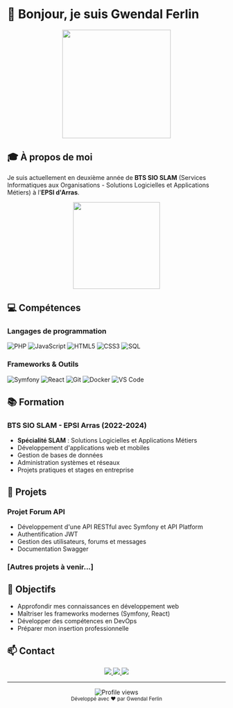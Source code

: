 # 👋 Bonjour, je suis Gwendal Ferlin

<div align="center">
  <img src="https://media.giphy.com/media/qgQUggAC3Pfv687qPC/giphy.gif" width="250"/>
</div>

## 🎓 À propos de moi

Je suis actuellement en deuxième année de **BTS SIO SLAM** (Services Informatiques aux Organisations - Solutions Logicielles et Applications Métiers) à l'**EPSI d'Arras**.

<div align="center">
  <img src="https://www.epsi.fr/wp-content/uploads/2021/03/logo-epsi.png" width="200"/>
</div>

## 💻 Compétences

### Langages de programmation
![PHP](https://img.shields.io/badge/PHP-777BB4?style=for-the-badge&logo=php&logoColor=white)
![JavaScript](https://img.shields.io/badge/JavaScript-F7DF1E?style=for-the-badge&logo=javascript&logoColor=black)
![HTML5](https://img.shields.io/badge/HTML5-E34F26?style=for-the-badge&logo=html5&logoColor=white)
![CSS3](https://img.shields.io/badge/CSS3-1572B6?style=for-the-badge&logo=css3&logoColor=white)
![SQL](https://img.shields.io/badge/SQL-4479A1?style=for-the-badge&logo=mysql&logoColor=white)

### Frameworks & Outils
![Symfony](https://img.shields.io/badge/Symfony-000000?style=for-the-badge&logo=symfony&logoColor=white)
![React](https://img.shields.io/badge/React-20232A?style=for-the-badge&logo=react&logoColor=61DAFB)
![Git](https://img.shields.io/badge/Git-F05032?style=for-the-badge&logo=git&logoColor=white)
![Docker](https://img.shields.io/badge/Docker-2496ED?style=for-the-badge&logo=docker&logoColor=white)
![VS Code](https://img.shields.io/badge/VS_Code-007ACC?style=for-the-badge&logo=visual-studio-code&logoColor=white)

## 📚 Formation

### BTS SIO SLAM - EPSI Arras (2022-2024)
- **Spécialité SLAM** : Solutions Logicielles et Applications Métiers
- Développement d'applications web et mobiles
- Gestion de bases de données
- Administration systèmes et réseaux
- Projets pratiques et stages en entreprise

## 🚀 Projets

### Projet Forum API
- Développement d'une API RESTful avec Symfony et API Platform
- Authentification JWT
- Gestion des utilisateurs, forums et messages
- Documentation Swagger

### [Autres projets à venir...]

## 🌟 Objectifs

- Approfondir mes connaissances en développement web
- Maîtriser les frameworks modernes (Symfony, React)
- Développer des compétences en DevOps
- Préparer mon insertion professionnelle

## 📫 Contact

<div align="center">
  <a href="mailto:votre.email@example.com">
    <img src="https://img.shields.io/badge/Email-D14836?style=for-the-badge&logo=gmail&logoColor=white" />
  </a>
  <a href="https://www.linkedin.com/in/votre-profil">
    <img src="https://img.shields.io/badge/LinkedIn-0077B5?style=for-the-badge&logo=linkedin&logoColor=white" />
  </a>
  <a href="https://github.com/votre-username">
    <img src="https://img.shields.io/badge/GitHub-100000?style=for-the-badge&logo=github&logoColor=white" />
  </a>
</div>

---

<div align="center">
  <img src="https://komarev.com/ghpvc/?username=votre-username&label=Profile%20views&color=0e75b6&style=flat" alt="Profile views" />
</div>

<div align="center">
  <sub>Développé avec ❤️ par Gwendal Ferlin</sub>
</div> 
